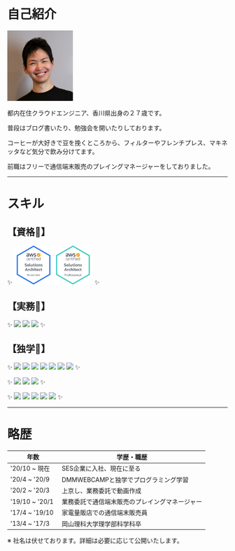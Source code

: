 # 自己紹介
<img src="img/selfy.JPG" width=150>


都内在住クラウドエンジニア、香川県出身の２７歳です。

普段はブログ書いたり、勉強会を開いたりしております。


コーヒーが大好きで豆を挽くところから、フィルターやフレンチプレス、マキネッタなど気分で飲み分けてます。

前職はフリーで通信端末販売のプレイングマネージャーをしておりました。

---

# スキル

<!-- バッヂはここから　https://shields.io -->
## 【資格📖】
✨
<a href="https://www.credly.com/users/ryusuke-oyama/badges"><img src="img/aws-certified-solutions-architect-associate.png" width=90><img src="img/aws-certified-solutions-architect-professional.png" width=90></a>
✨
## 【実務🚀】
✨
![](https://img.shields.io/static/v1?label=&message=AzureAD&color=blue&style=for-the-badge&logo=microsoftazure)
![](https://img.shields.io/static/v1?label=&message=Intune&color=blueviolet&style=for-the-badge&logo=springsecurity&logoColor=white)
![](https://img.shields.io/static/v1?label=&message=AWS&color=black&style=for-the-badge&logo=amazonaws&logoColor=orange)
✨

## 【独学💪】
✨
![](https://img.shields.io/badge/HTML5-E34F26?style=for-the-badge&logo=html5&logoColor=white)
![](https://img.shields.io/badge/JavaScript-F7DF1E?style=for-the-badge&logo=javascript&logoColor=black)
![](https://img.shields.io/badge/CSS3-1572B6?style=for-the-badge&logo=css3&logoColor=white)
![](https://img.shields.io/badge/Markdown-000000?style=for-the-badge&logo=markdown&logoColor=white)
![](https://img.shields.io/static/v1?label=&message=Java&color=007396&style=for-the-badge&logo=java&logoColor=white)
![](https://img.shields.io/static/v1?label=&message=Ruby&color=CC342D&style=for-the-badge&logo=ruby&logoColor=white)
![](https://img.shields.io/static/v1?label=&message=PHP&color=777BB4&style=for-the-badge&logo=php&logoColor=black)
✨

✨
![](https://img.shields.io/static/v1?label=&message=RubyonRails&color=CC0000&style=for-the-badge&logo=rubyonrails&logoColor=white)
![](https://img.shields.io/static/v1?label=&message=Vue.js&color=4FC08D&style=for-the-badge&logo=vue.js&logoColor=black)
![](https://img.shields.io/static/v1?label=&message=Laravel&color=FF2D20&style=for-the-badge&logo=laravel&logoColor=black)
✨

✨
![](https://img.shields.io/static/v1?label=&message=XAMPP&color=FB7A24&style=for-the-badge&logo=xampp&logoColor=black)
![](https://img.shields.io/badge/git-%23F05033.svg?style=for-the-badge&logo=git&logoColor=white)
![](https://img.shields.io/static/v1?label=&message=Github&color=181717&style=for-the-badge&logo=github&logoColor=white)
![](https://img.shields.io/static/v1?label=&message=Homebrew&color=FBB040&style=for-the-badge&logo=homebrew&logoColor=black)
![](https://img.shields.io/static/v1?label=&message=Docker&color=2496ED&style=for-the-badge&logo=docker&logoColor=black)
✨

---
# 略歴

| 年数 | 学歴・職歴 |
| --  | -- |
| '20/10 ~ 現在 | SES企業に入社、現在に至る |
| '20/4 ~ '20/9 | DMMWEBCAMPと独学でプログラミング学習 |
| '20/2 ~ '20/3 | 上京し、業務委託で動画作成 |
| '19/10 ~ '20/1 | 業務委託で通信端末販売のプレイングマネージャー |
| '17/4 ~ '19/10 | 家電量販店での通信端末販売員 |
| '13/4 ~ '17/3　| 岡山理科大学理学部科学科卒 |

※ 社名は伏せております。詳細は必要に応じて公開いたします。
